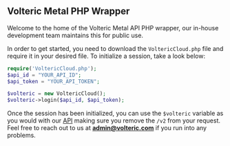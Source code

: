 ## Volteric Metal PHP Wrapper
Welcome to the home of the Volteric Metal API PHP wrapper, our in-house development team maintains this for public use.

In order to get started, you need to download the `VoltericCloud.php` file and require it in your desired file. 
To initialize a session, take a look below:

```php
require('VoltericCloud.php');
$api_id = "YOUR_API_ID";
$api_token = "YOUR_API_TOKEN";

$volteric = new VoltericCloud();
$volteric->login($api_id, $api_token);
```

Once the session has been initialized, you can use the `$volteric` variable as you would with our [API](https://docs.volteric.network) making sure you remove the `/v2` from your request.
Feel free to reach out to us at **admin@volteric.com** if you run into any problems.
